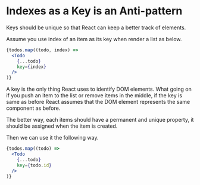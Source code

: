 # Indexes as a Key is an Anti-pattern

Keys should be unique so that React can keep a better track of elements.

Assume you use index of an item as its key when render a list as below.

```jsx
{todos.map((todo, index) =>
  <Todo
    {...todo}
    key={index}
  />
)}
```

A key is the only thing React uses to identify DOM elements. What going on if you push an item to the list or remove items in the middle, if the key is same as before React assumes that the DOM element represents the same component as before.

The better way, each items should have a permanent and unique property, it should be assigned when the item is created.

Then we can use it the following way.

```jsx
{todos.map((todo) =>
  <Todo 
    {...todo}
    key={todo.id} 
  />
)}
```
